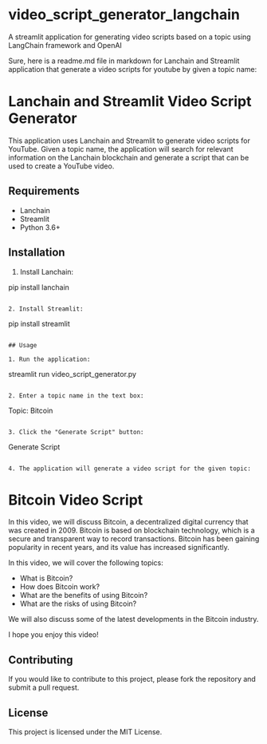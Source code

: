 # video_script_generator_langchain
A streamlit application for generating video scripts based on a topic using LangChain framework and OpenAI

Sure, here is a readme.md file in markdown for Lanchain and Streamlit application that generate a video scripts for youtube by given a topic name:


# Lanchain and Streamlit Video Script Generator

This application uses Lanchain and Streamlit to generate video scripts for YouTube. Given a topic name, the application will search for relevant information on the Lanchain blockchain and generate a script that can be used to create a YouTube video.

## Requirements

* Lanchain
* Streamlit
* Python 3.6+

## Installation

1. Install Lanchain:

pip install lanchain
```

2. Install Streamlit:
```
pip install streamlit
```

## Usage

1. Run the application:
```
streamlit run video_script_generator.py
```

2. Enter a topic name in the text box:
```
Topic: Bitcoin
```

3. Click the "Generate Script" button:
```
Generate Script
```

4. The application will generate a video script for the given topic:
```
# Bitcoin Video Script

In this video, we will discuss Bitcoin, a decentralized digital currency that was created in 2009. Bitcoin is based on blockchain technology, which is a secure and transparent way to record transactions. Bitcoin has been gaining popularity in recent years, and its value has increased significantly.

In this video, we will cover the following topics:

* What is Bitcoin?
* How does Bitcoin work?
* What are the benefits of using Bitcoin?
* What are the risks of using Bitcoin?

We will also discuss some of the latest developments in the Bitcoin industry.

I hope you enjoy this video!


## Contributing

If you would like to contribute to this project, please fork the repository and submit a pull request.

## License

This project is licensed under the MIT License.

